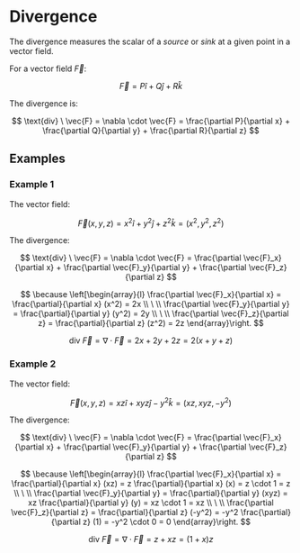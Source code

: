 # Divergence

The divergence measures the scalar of a _source_ or _sink_ at a given point in a vector field.

For a vector field $\vec{F}$:

$$
\vec{F} = P\hat{i} + Q\hat{j} + R\hat{k}
$$

The divergence is:

$$
\text{div} \ \vec{F} = \nabla \cdot \vec{F} = \frac{\partial P}{\partial x} + \frac{\partial Q}{\partial y} + \frac{\partial R}{\partial z}
$$

## Examples

### Example 1

The vector field:

$$
\vec{F}(x,y,z) = x^2 \hat{i} + y^2 \hat{j} + z^2 \hat{k} = (x^2, y^2, z^2)
$$

The divergence:

$$
\text{div} \ \vec{F} = \nabla \cdot \vec{F} = \frac{\partial \vec{F}_x}{\partial x} + \frac{\partial \vec{F}_y}{\partial y} + \frac{\partial \vec{F}_z}{\partial z}
$$

$$
\because \left[\begin{array}{l}
\frac{\partial \vec{F}_x}{\partial x} = \frac{\partial}{\partial x} (x^2) = 2x
\\
\ 
\\
\frac{\partial \vec{F}_y}{\partial y} = \frac{\partial}{\partial y} (y^2) = 2y
\\
\ 
\\
\frac{\partial \vec{F}_z}{\partial z} = \frac{\partial}{\partial z} (z^2) = 2z
\end{array}\right.
$$

$$
\text{div} \ \vec{F} = \nabla \cdot \vec{F} = 2x + 2y + 2z = 2(x+y+z)
$$

### Example 2

The vector field:

$$
\vec{F}(x,y,z) = xz \hat{i} + xyz \hat{j} - y^2 \hat{k} = (xz, xyz, -y^2)
$$

The divergence:

$$
\text{div} \ \vec{F} = \nabla \cdot \vec{F} = \frac{\partial \vec{F}_x}{\partial x} + \frac{\partial \vec{F}_y}{\partial y} + \frac{\partial \vec{F}_z}{\partial z}
$$

$$
\because \left[\begin{array}{l}
\frac{\partial \vec{F}_x}{\partial x} = \frac{\partial}{\partial x} (xz) = z \frac{\partial}{\partial x} (x) = z \cdot 1 = z
\\
\ 
\\
\frac{\partial \vec{F}_y}{\partial y} = \frac{\partial}{\partial y} (xyz) = xz \frac{\partial}{\partial y} (y) = xz \cdot 1 = xz
\\
\ 
\\
\frac{\partial \vec{F}_z}{\partial z} = \frac{\partial}{\partial z} (-y^2) = -y^2 \frac{\partial}{\partial z} (1) = -y^2 \cdot 0 = 0
\end{array}\right.
$$

$$
\text{div} \ \vec{F} = \nabla \cdot \vec{F} = z + xz = (1+x)z
$$
